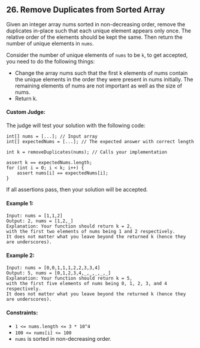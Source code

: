 ## 26. Remove Duplicates from Sorted Array


Given an integer array nums sorted in non-decreasing order, 
remove the duplicates in-place such that each unique element appears only once. 
The relative order of the elements should be kept the same. 
Then return the number of unique elements in `nums`.

Consider the number of unique elements of `nums` to be `k`, to get accepted, 
you need to do the following things:

- Change the array nums such that the first k elements of nums contain 
the unique elements in the order they were present in nums initially. 
The remaining elements of nums are not important as well as the size of nums.
- Return k.

#### Custom Judge:

The judge will test your solution with the following code:
```
int[] nums = [...]; // Input array
int[] expectedNums = [...]; // The expected answer with correct length

int k = removeDuplicates(nums); // Calls your implementation

assert k == expectedNums.length;
for (int i = 0; i < k; i++) {
    assert nums[i] == expectedNums[i];
}
```

If all assertions pass, then your solution will be accepted.

 

#### Example 1:
```
Input: nums = [1,1,2]
Output: 2, nums = [1,2,_]
Explanation: Your function should return k = 2, 
with the first two elements of nums being 1 and 2 respectively.
It does not matter what you leave beyond the returned k (hence they are underscores).
```

#### Example 2:
```
Input: nums = [0,0,1,1,1,2,2,3,3,4]
Output: 5, nums = [0,1,2,3,4,_,_,_,_,_]
Explanation: Your function should return k = 5, 
with the first five elements of nums being 0, 1, 2, 3, and 4 respectively.
It does not matter what you leave beyond the returned k (hence they are underscores).
```

#### Constraints:
- `1 <= nums.length <= 3 * 10^4`
- `100 <= nums[i] <= 100`
- `nums` is sorted in non-decreasing order.